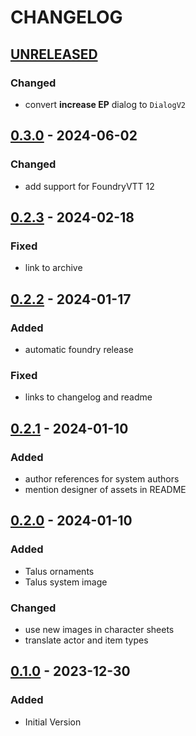 # CHANGELOG

## [UNRELEASED]

### Changed
- convert **increase EP** dialog to `DialogV2`


## [0.3.0] - 2024-06-02

### Changed
- add support for FoundryVTT 12

## [0.2.3] - 2024-02-18

### Fixed
- link to archive

## [0.2.2] - 2024-01-17

### Added
- automatic foundry release

### Fixed
- links to changelog and readme

## [0.2.1] - 2024-01-10

### Added
- author references for system authors
- mention designer of assets in README

## [0.2.0] - 2024-01-10

### Added
- Talus ornaments
- Talus system image

### Changed
- use new images in character sheets
- translate actor and item types

## [0.1.0] - 2023-12-30

### Added
- Initial Version


[0.1.0]: https://github.com/EdwarDDay/taluspnp/releases/tag/0.1.0
[0.2.0]: https://github.com/EdwarDDay/taluspnp/releases/tag/0.2.0
[0.2.1]: https://github.com/EdwarDDay/taluspnp/releases/tag/0.2.1
[0.2.2]: https://github.com/EdwarDDay/taluspnp/releases/tag/0.2.2
[0.2.3]: https://github.com/EdwarDDay/taluspnp/releases/tag/0.2.3
[0.3.0]: https://github.com/EdwarDDay/taluspnp/releases/tag/0.3.0
[UNRELEASED]: https://github.com/EdwarDDay/taluspnp
